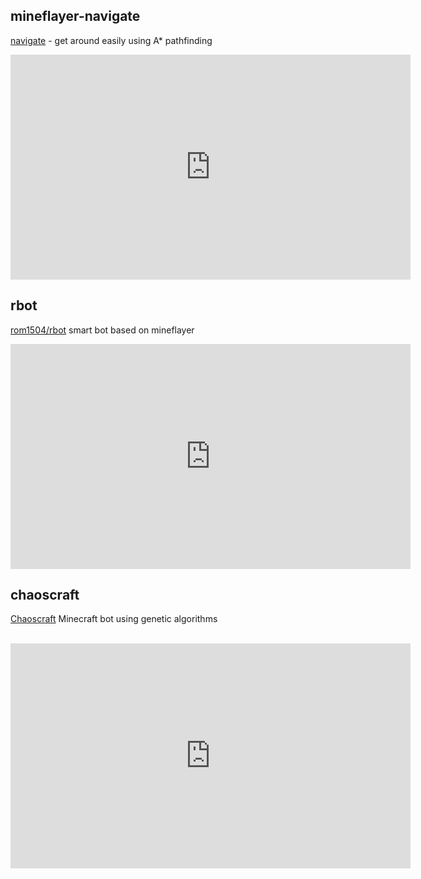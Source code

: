 ## mineflayer-navigate

[navigate](https://github.com/andrewrk/mineflayer-navigate/) - get around
easily using A\* pathfinding

<iframe type="text/html" width="640" height="360" src="http://www.youtube.com/embed/O6lQdmRz8eE" frameborder="0"></iframe>

## rbot

[rom1504/rbot](https://github.com/rom1504/rbot) smart bot based on mineflayer

<iframe type="text/html" width="640" height="360" src="http://www.youtube.com/embed/0cQxg9uDnzA" frameborder="0"></iframe>

## chaoscraft

[Chaoscraft](https://github.com/schematical/chaoscraft) Minecraft bot using genetic algorithms

​<iframe width="640" height="360" src="https://www.youtube.com/embed/videoseries?list=PLLkpLgU9B5xJ7Qy4kOyBJl5J6zsDIMceH" frameborder="0" allow="autoplay; encrypted-media" allowfullscreen></iframe>
